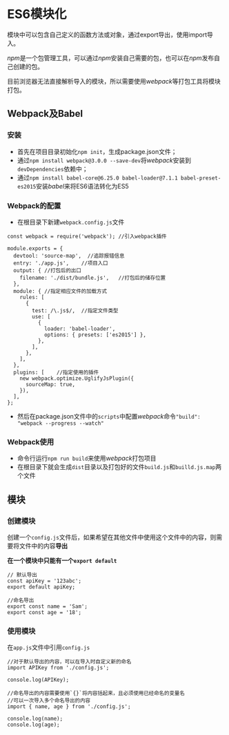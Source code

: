 # ES6模块化

模块中可以包含自己定义的函数方法或对象，通过export导出，使用import导入。

*npm*是一个包管理工具，可以通过*npm*安装自己需要的包，也可以在*npm*发布自己创建的包。

目前浏览器无法直接解析导入的模块，所以需要使用*webpack*等打包工具将模块打包。

## Webpack及Babel
### 安装
* 首先在项目目录初始化`npm init`，生成package.json文件；
* 通过`npm install webpack@3.0.0 --save-dev`将*webpack*安装到`devDependencies`依赖中；
* 通过`npm install babel-core@6.25.0 babel-loader@7.1.1 babel-preset-es2015`安装*babel*来将ES6语法转化为ES5

### Webpack的配置
* 在根目录下新建`webpack.config.js`文件

```
const webpack = require('webpack');	//引入webpack插件

module.exports = {
  devtool: 'source-map',  //追踪报错信息
  entry: './app.js',	//项目入口
  output: {	//打包后的出口
    filename: './dist/bundle.js',	//打包后的储存位置
  },
  module: {	//指定相应文件的加载方式
    rules: [
      {
        test: /\.js$/,	//指定文件类型
        use: [
          {
            loader: 'babel-loader',
            options: { presets: ['es2015'] },
          },
        ],
      },
    ],
  },
  plugins: [	//指定使用的插件
    new webpack.optimize.UglifyJsPlugin({
      sourceMap: true,
    }),
  ],
};
```

* 然后在package.json文件中的`scripts`中配置*webpack*命令`"build": "webpack --progress --watch"`

### Webpack使用
* 命令行运行`npm run build`来使用*webpack*打包项目
* 在根目录下就会生成`dist`目录以及打包好的文件`build.js`和`builld.js.map`两个文件

## 模块

### 创建模块
创建一个`config.js`文件后，如果希望在其他文件中使用这个文件中的内容，则需要将文件中的内容**导出**

**在一个模块中只能有一个`export default`**

```
// 默认导出
const apiKey = '123abc';
export default apiKey;

//命名导出
export const name = 'Sam';
export const age = '18';
```

### 使用模块
在`app.js`文件中引用`config.js`

```
//对于默认导出的内容，可以在导入时自定义新的命名
import APIKey from './config.js';

console.log(APIKey);

//命名导出的内容需要使用`{}`将内容括起来，且必须使用已经命名的变量名
//可以一次导入多个命名导出的内容
import { name, age } from './config.js';

console.log(name);
console.log(age);

```
